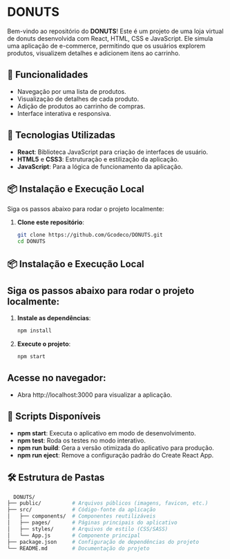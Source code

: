 # DONUTS

Bem-vindo ao repositório do **DONUTS**! Este é um projeto de uma loja virtual de donuts desenvolvida com React, HTML, CSS e JavaScript. Ele simula uma aplicação de e-commerce, permitindo que os usuários explorem produtos, visualizem detalhes e adicionem itens ao carrinho.

## 🧁 Funcionalidades

- Navegação por uma lista de produtos.
- Visualização de detalhes de cada produto.
- Adição de produtos ao carrinho de compras.
- Interface interativa e responsiva.

## 🚀 Tecnologias Utilizadas

- **React**: Biblioteca JavaScript para criação de interfaces de usuário.
- **HTML5** e **CSS3**: Estruturação e estilização da aplicação.
- **JavaScript**: Para a lógica de funcionamento da aplicação.

## 📦 Instalação e Execução Local

Siga os passos abaixo para rodar o projeto localmente:

1. **Clone este repositório**:
   ```bash
   git clone https://github.com/Gcodeco/DONUTS.git
   cd DONUTS

## 📦 Instalação e Execução Local

## Siga os passos abaixo para rodar o projeto localmente:

1. **Instale as dependências**:
   ```bash
   npm install
   
2. **Execute o projeto**:
   ```bash
   npm start
   
## Acesse no navegador:

- Abra http://localhost:3000 para visualizar a aplicação.

## 📜 Scripts Disponíveis
- **npm start**: Executa o aplicativo em modo de desenvolvimento.
- **npm test**: Roda os testes no modo interativo.
- **npm run build**: Gera a versão otimizada do aplicativo para produção.
- **npm run eject**: Remove a configuração padrão do Create React App.

## 🛠 Estrutura de Pastas
```bash
  DONUTS/
├── public/          # Arquivos públicos (imagens, favicon, etc.)
├── src/             # Código-fonte da aplicação
│   ├── components/  # Componentes reutilizáveis
│   ├── pages/       # Páginas principais do aplicativo
│   ├── styles/      # Arquivos de estilo (CSS/SASS)
│   └── App.js       # Componente principal
├── package.json     # Configuração de dependências do projeto
└── README.md        # Documentação do projeto




 

